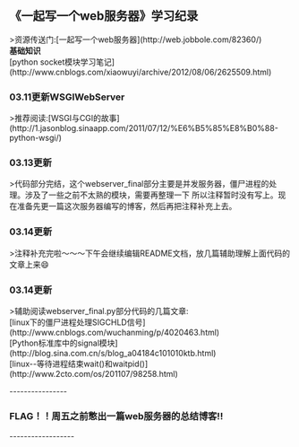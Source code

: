 <h2><strong>《一起写一个web服务器》学习纪录</h2></strong>
>资源传送门:[一起写一个web服务器](http://web.jobbole.com/82360/)</br>
<strong>基础知识</strong></br>
[python socket模块学习笔记](http://www.cnblogs.com/xiaowuyi/archive/2012/08/06/2625509.html)</br>

<h3><strong>03.11更新WSGIWebServer</strong></h3>
>推荐阅读:[WSGI与CGI的故事](http://1.jasonblog.sinaapp.com/2011/07/12/%E6%B5%85%E8%B0%88-python-wsgi/)</br>

<h3><strong>03.13更新</strong></h3>
>代码部分完结，这个webserver_final部分主要是并发服务器，僵尸进程的处理。涉及了一些之前不太熟的模块，需要再整理一下
所以注释暂时没有写上。现在准备先更一篇这次服务器编写的博客，然后再把注释补充上去。

<h3><strong>03.14更新</strong></h3>
>注释补充完啦～～～下午会继续编辑README文档，放几篇辅助理解上面代码的文章上来😄

<h3><strong>03.14更新</strong></h3>
>辅助阅读webserver_final.py部分代码的几篇文章:<br>
[linux下的僵尸进程处理SIGCHLD信号](http://www.cnblogs.com/wuchanming/p/4020463.html)</br>
[Python标准库中的signal模块](http://blog.sina.com.cn/s/blog_a04184c101010ktb.html)</br>
[linux--等待进程结束wait()和waitpid()](http://www.2cto.com/os/201107/98258.html)</br>

----------------<h3>FLAG！！周五之前憋出一篇web服务器的总结博客!!</h3>------------------

